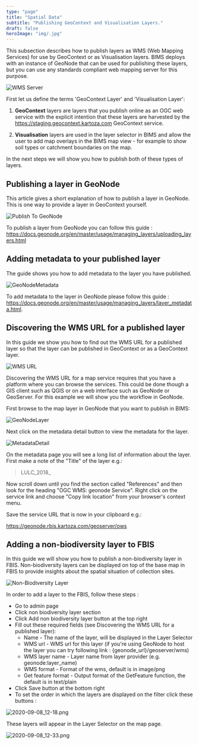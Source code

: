 ```yaml
---
type: "page"
title: "Spatial Data"
subtitle: "Publishing GeoContext and Visualisation Layers."
draft: false
heroImage: "img/.jpg"
---
```

This subsection describes how to publish layers as WMS (Web Mapping Services) for use by GeoContext or as Visualisation layers. BIMS deploys with an instance of GeoNode that can be used for publishing these layers, but you can use any standards compliant web mapping server for this purpose.

![WMS Server](img/WMS_Server.width-800.png)

First let us define the terms 'GeoContext Layer' and 'Visualisation Layer':

1. **GeoContext** layers are layers that you publish online as an OGC web service with the explicit intention that these layers are harvested by the <https://staging.geocontext.kartoza.com> GeoContext service.

1. **Visualisation** layers are used in the layer selector in BIMS and allow the user to add map overlays in the BIMS map view - for example to show soil types or catchment boundaries on the map.

In the next steps we will show you how to publish both of these types of layers.

## Publishing a layer in GeoNode

This article gives a short explanation of how to publish a layer in GeoNode. This is one way to provide a layer in GeoContext yourself.

![Publish To GeoNode](img/PublishToGeoNode.width-800.png)

To publish a layer from GeoNode you can follow this guide : <https://docs.geonode.org/en/master/usage/managing_layers/uploading_layers.html>

## Adding metadata to your published layer

The guide shows you how to add metadata to the layer you have published.

![GeoNodeMetadata](img/GeoNodeMetadata.width-800.png)

To add metadata to the layer in GeoNode please follow this guide : <https://docs.geonode.org/en/master/usage/managing_layers/layer_metadata.html>.

## Discovering the WMS URL for a published layer

In this guide we show you how to find out the WMS URL for a published layer so that the layer can be published in GeoContext or as a GeoContext layer.

![WMS URL](img/GetWMSURL.width-800.png)

Discovering the WMS URL for a map service requires that you have a platform where you can browse the services. This could be done though a GIS client such as QGIS or on a web interface such as GeoNode or GeoServer. For this example we will show you the workflow in GeoNode.

First browse to the map layer in GeoNode that you want to publish in BIMS:

![GeoNodeLayer](img/GeoNodeLayer.width-800.png)

Next click on the metadata detail button to view the metadata for the layer.

![MetadataDetail](img/MetadataDetail.width-800.png)

On the metadata page you will see a long list of information about the layer. First make a note of the "Title" of the layer e.g.:

> LULC_2018_

Now scroll down until you find the section called "References" and then look for the heading "OGC WMS: geonode Service". Right click on the service link and choose "Copy link location" from your browser's context menu.

Save the service URL that is now in your clipboard e.g.:

<https://geonode.rbis.kartoza.com/geoserver/ows>

## Adding a non-biodiversity layer to FBIS

In this guide we will show you how to publish a non-biodiversity layer in FBIS. Non-biodiversity layers can be displayed on top of the base map in FBIS to provide insights about the spatial situation of collection sites.

![Non-Biodiversity Layer](img/NonBiodiversityLayer.width-800.png)

In order to add a layer to the FBIS, follow these steps :

* Go to admin page
* Click non biodiversity layer section
* Click Add non biodiversity layer button at the top right
* Fill out these required fields (see Discovering the WMS URL for a published layer):
  * Name - The name of the layer, will be displayed in the Layer Selector
  * WMS url - WMS url for this layer (if you're using GeoNode to host the layer you can try following link : {geonode_url}/geoserver/wms)
  * WMS layer name - Layer name from layer provider (e.g. geonode:layer_name)
  * WMS format - Format of the wms, default is in image/png
  * Get feature format - Output format of the GetFeature function, the default is in text/plain
* Click Save button at the bottom right
* To set the order in which the layers are displayed on the filter click these buttons :

![2020-09-08_12-18.png](img/2020-09-08_12-18.width-500.png)

These layers will appear in the Layer Selector on the map page.

![2020-09-08_12-33.png](img/2020-09-08_12-33.width-500.png)
